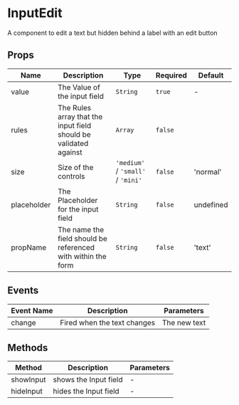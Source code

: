 # InputEdit

A component to edit a text but hidden behind a label with an edit button

## Props

<!-- @vuese:InputEdit:props:start -->
|Name|Description|Type|Required|Default|
|---|---|---|---|---|
|value|The Value of the input field|`String`|`true`|-|
|rules|The Rules array that the input field should be validated against|`Array`|`false`||
|size|Size of the controls|`'medium'` / `'small'` / `'mini'`|`false`|'normal'|
|placeholder|The Placeholder for the input field|`String`|`false`|undefined|
|propName|The name the field should be referenced with within the form|`String`|`false`|'text'|

<!-- @vuese:InputEdit:props:end -->


## Events

<!-- @vuese:InputEdit:events:start -->
|Event Name|Description|Parameters|
|---|---|---|
|change|Fired when the text changes|The new text|

<!-- @vuese:InputEdit:events:end -->


## Methods

<!-- @vuese:InputEdit:methods:start -->
|Method|Description|Parameters|
|---|---|---|
|showInput|shows the Input field|-|
|hideInput|hides the Input field|-|

<!-- @vuese:InputEdit:methods:end -->


